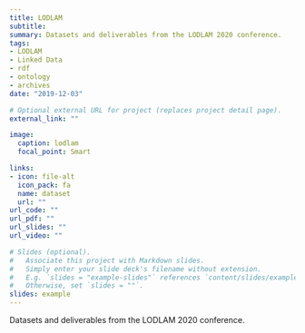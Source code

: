 ```yaml
---
title: LODLAM
subtitle: 
summary: Datasets and deliverables from the LODLAM 2020 conference.
tags:
- LODLAM
- Linked Data
- rdf
- ontology
- archives
date: "2019-12-03"

# Optional external URL for project (replaces project detail page).
external_link: ""

image:
  caption: lodlam
  focal_point: Smart

links:
- icon: file-alt
  icon_pack: fa
  name: dataset
  url: ""
url_code: ""
url_pdf: ""
url_slides: ""
url_video: ""

# Slides (optional).
#   Associate this project with Markdown slides.
#   Simply enter your slide deck's filename without extension.
#   E.g. `slides = "example-slides"` references `content/slides/example-slides.md`.
#   Otherwise, set `slides = ""`.
slides: example
---
```


Datasets and deliverables from the LODLAM 2020 conference.
